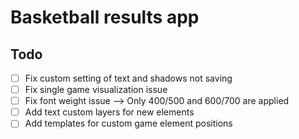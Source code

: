 # Basketball results app
## Todo
- [ ] Fix custom setting of text and shadows not saving
- [ ] Fix single game visualization issue
- [ ] Fix font weight issue --> Only 400/500 and 600/700 are applied
- [ ] Add text custom layers for new elements
- [ ] Add templates for custom game element positions